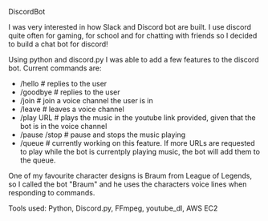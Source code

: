 DiscordBot

I was very interested in how Slack and Discord bot are built. I use discord quite often for gaming, for school and for chatting with friends
so I decided to build a chat bot for discord!

Using python and discord.py I was able to add a few features to the discord bot. Current commands are:

- /hello # replies to the user
- /goodbye # replies to the user
- /join # join a voice channel the user is in
- /leave # leaves a voice channel
- /play URL # plays the music in the youtube link provided, given that the bot is in the voice channel
- /pause /stop # pause and stops the music playing
- /queue # currently working on this feature. If more URLs are requested to play while the bot is currentply playing music, the bot will add them to the queue.

One of my favourite character designs is Braum from League of Legends, so I called the bot "Braum" and he uses the characters voice lines when responding to commands.

Tools used: Python, Discord.py, FFmpeg, youtube_dl, AWS EC2
